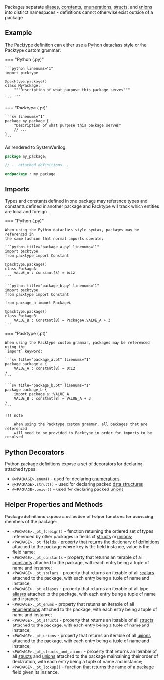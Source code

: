 Packages separate [aliases](alias.md), [constants](constant.md),
[enumerations](enum.md), [structs](struct.md), and [unions](union.md) into
distinct namespaces - definitions cannot otherwise exist outside of a package.

## Example

The Packtype definition can either use a Python dataclass style or the Packtype
custom grammar:

=== "Python (.py)"

    ```python linenums="1"
    import packtype

    @packtype.package()
    class MyPackage:
        """Description of what purpose this package serves"""
        ...
    ```

=== "Packtype (.pt)"

    ```sv linenums="1"
    package my_package {
        "Description of what purpose this package serves"
        // ...
    }
    ```

As rendered to SystemVerilog:

```sv linenums="1"
package my_package;

// ...attached definitions...

endpackage : my_package
```

## Imports

Types and constants defined in one package may reference types and constants
defined in another package and Packtype will track which entities are local and
foreign.

=== "Python (.py)"

    When using the Python dataclass style syntax, packages may be referenced in
    the same fashion that normal imports operate:

    ```python title="package_a.py" linenums="1"
    import packtype
    from packtype import Constant

    @packtype.package()
    class PackageA:
        VALUE_A : Constant[8] = 0x12
    ```

    ```python title="package_b.py" linenums="1"
    import packtype
    from packtype import Constant

    from package_a import PackageA

    @packtype.package()
    class PackageB:
        VALUE_B : Constant[8] = PackageA.VALUE_A + 3
    ```

=== "Packtype (.pt)"

    When using the Packtype custom grammar, packages may be referenced using the
    `import` keyword:

    ```sv title="package_a.pt" linenums="1"
    package package_a {
        VALUE_A : constant[8] = 0x12
    }
    ```

    ```sv title="package_b.pt" linenums="1"
    package package_b {
        import package_a::VALUE_A
        VALUE_B : constant[8] = VALUE_A + 3
    }
    ```

    !!! note

        When using the Packtype custom grammar, all packages that are referenced
        will need to be provided to Packtype in order for imports to be resolved

## Python Decorators

Python package definitions expose a set of decorators for declaring attached types:

 * `@<PACKAGE>.enum()` - used for declaring [enumerations](enum.md)
 * `@<PACKAGE>.struct()` - used for declaring packed [data structures](struct.md)
 * `@<PACKAGE>.union()` - used for declaring packed [unions](union.md)

## Helper Properties and Methods

Package definitions expose a collection of helper functions for accessing members
of the package:

 * `<PACKAGE>._pt_foreign()` - function returning the ordered set of types
   referenced by other packages in fields of [structs](struct.md) or
   [unions](union.md);
 * `<PACKAGE>._pt_fields` - property that returns the dictionary of definitions
   attached to the package where key is the field instance, value is the field
   name;
 * `<PACKAGE>._pt_constants` - property that returns an iterable of all
   [constants](constant.md) attached to the package, with each entry being a
   tuple of name and instance;
 * `<PACKAGE>._pt_scalars` - property that returns an iterable of all
   [scalars](scalar.md) attached to the package, with each entry being a tuple
   of name and instance;
 * `<PACKAGE>._pt_aliases` - property that returns an iterable of all type
   [aliases](alias.md) attached to the package, with each entry being a tuple of
   name and instance;
 * `<PACKAGE>._pt_enums` - property that returns an iterable of all
   [enumerations](enum.md) attached to the package, with each entry being a
   tuple of name and instance;
 * `<PACKAGE>._pt_structs` - property that returns an iterable of all
   [structs](struct.md) attached to the package, with each entry being a tuple of
   name and instance;
 * `<PACKAGE>._pt_unions` - property that returns an iterable of all
   [unions](union.md) attached to the package, with each entry being a tuple of
   name and instance;
 * `<PACKAGE>._pt_structs_and_unions` - property that returns an iterable of all
   [structs](struct.md) and [unions](union.md) attached to the package
   maintaining their order of declaration, with each entry being a tuple of name
   and instance;
 * `<PACKAGE>._pt_lookup()` - function that returns the name of a package field
   given its instance.
